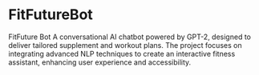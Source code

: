 # FitFutureBot
 FitFuture Bot A conversational AI chatbot powered by GPT-2, designed to deliver tailored supplement and workout plans. The project focuses on integrating advanced NLP techniques to create an interactive fitness assistant, enhancing user experience and accessibility.
